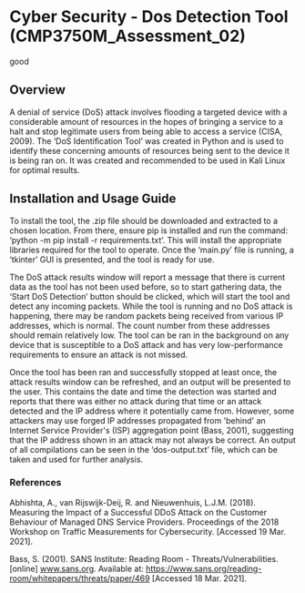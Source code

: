 
# Cyber Security - Dos Detection Tool (CMP3750M_Assessment_02)

good
## Overview
A denial of service (DoS) attack involves flooding a targeted device with a considerable amount of resources in the hopes of bringing a service to a halt and stop legitimate users from being able to access a service (CISA, 2009). The ‘DoS Identification Tool’ was created in Python and is used to identify these concerning amounts of resources being sent to the device it is being ran on. It was created and recommended to be used in Kali Linux for optimal results. 


## Installation and Usage Guide
To install the tool, the .zip file should be downloaded and extracted to a chosen location. From there, ensure pip is installed and run the command: ‘python -m pip install -r requirements.txt’. This will install the appropriate libraries required for the tool to operate. Once the ‘main.py’ file is running, a ‘tkinter’ GUI is presented, and the tool is ready for use.

The DoS attack results window will report a message that there is current data as the tool has not been used before, so to start gathering data, the ‘Start DoS Detection’ button should be clicked, which will start the tool and detect any incoming packets. While the tool is running and no DoS attack is happening, there may be random packets being received from various IP addresses, which is normal. The count number from these addresses should remain relatively low. The tool can be ran in the background on any device that is susceptible to a DoS attack and has very low-performance requirements to ensure an attack is not missed.

Once the tool has been ran and successfully stopped at least once, the attack results window can be refreshed, and an output will be presented to the user. This contains the date and time the detection was started and reports that there was either no attack during that time or an attack detected and the IP address where it potentially came from. However, some attackers may use forged IP addresses propagated from 'behind' an Internet Service Provider's (ISP) aggregation point (Bass, 2001), suggesting that the IP address shown in an attack may not always be correct. An output of all compilations can be seen in the ‘dos-output.txt’ file, which can be taken and used for further analysis.


### References
Abhishta, A., van Rijswijk-Deij, R. and Nieuwenhuis, L.J.M. (2018). Measuring the Impact of a Successful DDoS Attack on the Customer Behaviour of Managed DNS Service Providers. Proceedings of the 2018 Workshop on Traffic Measurements for Cybersecurity. [Accessed 19 Mar. 2021].

Bass, S. (2001). SANS Institute: Reading Room - Threats/Vulnerabilities. [online] www.sans.org. Available at: https://www.sans.org/reading-room/whitepapers/threats/paper/469 [Accessed 18 Mar. 2021].
